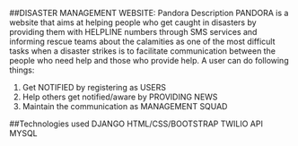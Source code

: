 ##DISASTER MANAGEMENT WEBSITE: Pandora
Description
PANDORA is a website that aims at helping people who get caught in disasters by providing them with HELPLINE numbers through SMS services and informing rescue teams about the calamities as one of the most difficult tasks when a disaster strikes is to facilitate communication between the people who need help and those who provide help. A user can do following things:
1.	Get NOTIFIED by registering as USERS
2.	Help others get notified/aware by PROVIDING NEWS
3.	Maintain the communication as MANAGEMENT SQUAD


##Technologies used
DJANGO
HTML/CSS/BOOTSTRAP
TWILIO API
MYSQL
